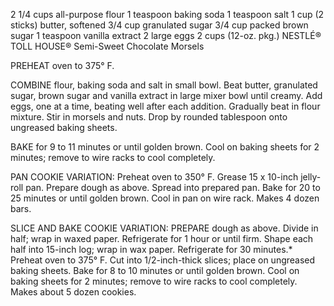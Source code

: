 2 1/4 cups all-purpose flour
1 teaspoon baking soda
1 teaspoon salt
1 cup (2 sticks) butter, softened
3/4 cup granulated sugar
3/4 cup packed brown sugar
1 teaspoon vanilla extract
2 large eggs
2 cups (12-oz. pkg.) NESTLÉ® TOLL HOUSE® Semi-Sweet Chocolate Morsels

PREHEAT oven to 375° F.

COMBINE flour, baking soda and salt in small bowl. Beat butter, granulated sugar, brown sugar and vanilla extract in large mixer bowl until creamy. Add eggs, one at a time, beating well after each addition. Gradually beat in flour mixture. Stir in morsels and nuts. Drop by rounded tablespoon onto ungreased baking sheets. 

BAKE for 9 to 11 minutes or until golden brown. Cool on baking sheets for 2 minutes; remove to wire racks to cool completely. 

PAN COOKIE VARIATION: Preheat oven to 350° F. Grease 15 x 10-inch jelly-roll pan. Prepare dough as above. Spread into prepared pan. Bake for 20 to 25 minutes or until golden brown. Cool in pan on wire rack. Makes 4 dozen bars. 

SLICE AND BAKE COOKIE VARIATION: 
PREPARE dough as above. Divide in half; wrap in waxed paper. Refrigerate for 1 hour or until firm. Shape each half into 15-inch log; wrap in wax paper. Refrigerate for 30 minutes.* Preheat oven to 375° F. Cut into 1/2-inch-thick slices; place on ungreased baking sheets. Bake for 8 to 10 minutes or until golden brown. Cool on baking sheets for 2 minutes; remove to wire racks to cool completely. Makes about 5 dozen cookies. 